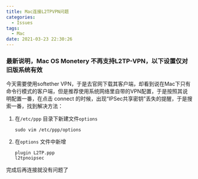```yaml
---
title: Mac连接L2TPVPN问题
categories:
  - Issues
tags:
  - Mac
date: 2021-03-23 22:30:26
---
```


### 最新说明，Mac OS Monetery 不再支持L2TP-VPN，以下设置仅对旧版系统有效

今天需要使用softether VPN，于是去官网下载其客户端，却看到说在Mac下只有命令行模式的客户端，但是推荐使用系统网络里自带的VPN配置，于是按照其说明配置一番，在点击 connect 的时候，出现“IPSec共享密钥”丢失的提醒，于是搜索一番，找到解决方法：

1. 在`/etc/ppp` 目录下新建文件`options`

	```shell
	sudo vim /etc/ppp/options
	```

2. 在`options` 文件中新增

	```
	plugin L2TP.ppp
	l2tpnoipsec
	```



完成后再连接就没有问题了

